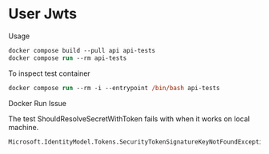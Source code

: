 # User Jwts 

Usage

```ps
docker compose build --pull api api-tests
docker compose run --rm api-tests
```

To inspect test container

```ps
docker compose run --rm -i --entrypoint /bin/bash api-tests
```

Docker Run Issue

The test ShouldResolveSecretWithToken fails with when it works on local machine.

```txt
Microsoft.IdentityModel.Tokens.SecurityTokenSignatureKeyNotFoundException: IDX10500: Signature validation failed. No security keys were provided to validate the signature.
```